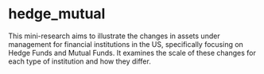 # hedge_mutual
This mini-research aims to illustrate the changes in assets under management for financial institutions in the US, specifically focusing on Hedge Funds and Mutual Funds. It examines the scale of these changes for each type of institution and how they differ.
